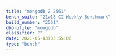 ```yaml
---
title: "mongodb 2 2561"
bench_suite: "21w18 CI Weekly Benchmark"
build_number: "2561"
dbprofile: "mongodb"
classifier: ""
date: 2021-05-03T03:55:06
type: "bench"
---
```

